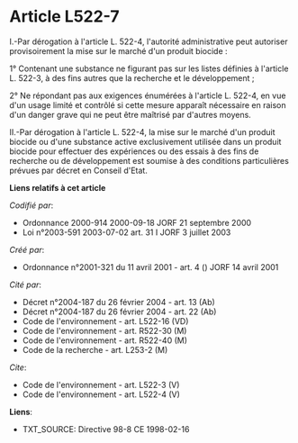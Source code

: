# Article L522-7

I.-Par dérogation à l'article L. 522-4, l'autorité administrative peut autoriser provisoirement la mise sur le marché d'un
produit biocide : 

1° Contenant une substance ne figurant pas sur les listes définies à l'article L. 522-3, à des fins autres que la recherche
et le développement ; 

2° Ne répondant pas aux exigences énumérées à l'article L. 522-4, en vue d'un usage limité et contrôlé si cette mesure
apparaît nécessaire en raison d'un danger grave qui ne peut être maîtrisé par d'autres moyens. 

II.-Par dérogation à l'article L. 522-4, la mise sur le marché d'un produit biocide ou d'une substance active exclusivement
utilisée dans un produit biocide pour effectuer des expériences ou des essais à des fins de recherche ou de développement est
soumise à des conditions particulières prévues par décret en Conseil d'Etat.

**Liens relatifs à cet article**

_Codifié par_:

  - Ordonnance 2000-914 2000-09-18 JORF 21 septembre 2000
  - Loi n°2003-591 2003-07-02 art. 31 I JORF 3 juillet 2003

_Créé par_:

  - Ordonnance n°2001-321 du 11 avril 2001 - art. 4 () JORF 14 avril 2001

_Cité par_:

  - Décret n°2004-187 du 26 février 2004 - art. 13 (Ab)
  - Décret n°2004-187 du 26 février 2004 - art. 22 (Ab)
  - Code de l'environnement - art. L522-16 (VD)
  - Code de l'environnement - art. R522-30 (M)
  - Code de l'environnement - art. R522-40 (M)
  - Code de la recherche - art. L253-2 (M)

_Cite_:

  - Code de l'environnement - art. L522-3 (V)
  - Code de l'environnement - art. L522-4 (V)

**Liens**:

  - TXT_SOURCE: Directive 98-8 CE 1998-02-16
